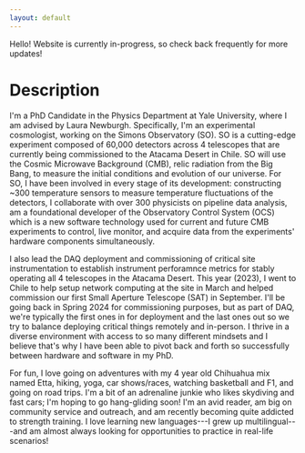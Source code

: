 ```yaml
---
layout: default
---
```


Hello! Website is currently in-progress, so check back frequently for more updates! 


# Description

I'm a PhD Candidate in the Physics Department at Yale University, where I am advised by Laura Newburgh. Specifically, I'm an experimental cosmologist, working on the Simons Observatory (SO). SO is a cutting-edge experiment composed of 60,000 detectors across 4 telescopes that are currently being commissioned to the Atacama Desert in Chile. SO will use the Cosmic Microwave Background (CMB), relic radiation from the Big Bang, to measure the initial conditions and evolution of our universe. For SO, I have been involved in every stage of its development: constructing ~300 temperature sensors to measure temperature fluctuations of the detectors, I collaborate with over 300 physicists on pipeline data analysis, am a foundational developer of the Observatory Control System (OCS) which is a new software technology used for current and future CMB experiments to control, live monitor, and acquire data from the experiments' hardware components simultaneously. 

I also lead the DAQ deployment and commissioning of critical site instrumentation to establish instrument perforamnce metrics for stably operating all 4 telescopes in the Atacama Desert. This year (2023), I went to Chile to help setup network computing at the site in March and helped commission our first Small Aperture Telescope (SAT) in September. I'll be going back in Spring 2024 for commissioning purposes, but as part of DAQ, we're typically the first ones in for deployment and the last ones out so we try to balance deploying critical things remotely and in-person. I thrive in a diverse environment with access to so many different mindsets and I believe that's why I have been able to pivot back and forth so successfully between hardware and software in my PhD. 

For fun, I love going on adventures with my 4 year old Chihuahua mix named Etta, hiking, yoga, car shows/races, watching basketball and F1, and going on road trips. I'm a bit of an adrenaline junkie who likes skydiving and fast cars; I'm hoping to go hang-gliding soon! I'm an avid reader, am big on community service and outreach, and am recently becoming quite addicted to strength training. I love learning new languages---I grew up multilingual---and am almost always looking for opportunities to practice in real-life scenarios! 

